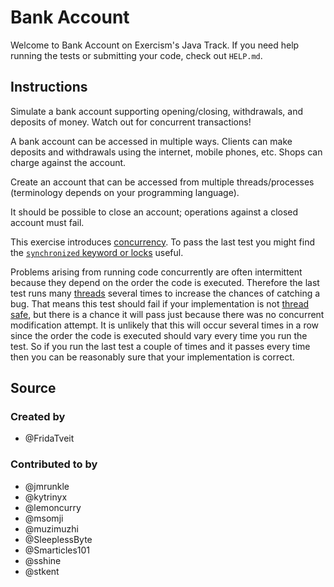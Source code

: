 # Bank Account

Welcome to Bank Account on Exercism's Java Track.
If you need help running the tests or submitting your code, check out `HELP.md`.

## Instructions

Simulate a bank account supporting opening/closing, withdrawals, and deposits of money.
Watch out for concurrent transactions!

A bank account can be accessed in multiple ways.
Clients can make deposits and withdrawals using the internet, mobile phones, etc.
Shops can charge against the account.

Create an account that can be accessed from multiple threads/processes (terminology depends on your programming language).

It should be possible to close an account; operations against a closed account must fail.

This exercise introduces [concurrency][oracle-docs-concurrency].
To pass the last test you might find the [`synchronized` keyword or locks][oracle-docs-synchronized] useful.

Problems arising from running code concurrently are often intermittent because they depend on the order the code is executed.
Therefore the last test runs many [threads][threads-api] several times to increase the chances of catching a bug.
That means this test should fail if your implementation is not [thread safe][wiki-thread-safety], but there is a chance it will pass just because there was no concurrent modification attempt.
It is unlikely that this will occur several times in a row since the order the code is executed should vary every time you run the test.
So if you run the last test a couple of times and it passes every time then you can be reasonably sure that your implementation is correct.

[oracle-docs-concurrency]: https://docs.oracle.com/javase/tutorial/essential/concurrency/index.html
[oracle-docs-synchronized]: https://docs.oracle.com/javase/tutorial/essential/concurrency/locksync.html
[threads-api]: https://docs.oracle.com/javase/8/docs/api/java/lang/Thread.html
[wiki-thread-safety]: https://en.wikipedia.org/wiki/Thread_safety

## Source

### Created by

- @FridaTveit

### Contributed to by

- @jmrunkle
- @kytrinyx
- @lemoncurry
- @msomji
- @muzimuzhi
- @SleeplessByte
- @Smarticles101
- @sshine
- @stkent
